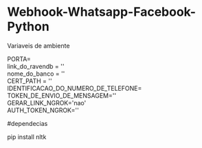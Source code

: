 # Webhook-Whatsapp-Facebook-Python


Variaveis de ambiente

PORTA=\
link_do_ravendb = '' \
nome_do_banco = ''\
CERT_PATH = ''\
IDENTIFICACAO_DO_NUMERO_DE_TELEFONE=\
TOKEN_DE_ENVIO_DE_MENSAGEM=''\
GERAR_LINK_NGROK='nao'\
AUTH_TOKEN_NGROK=''


#dependecias

pip install nltk
